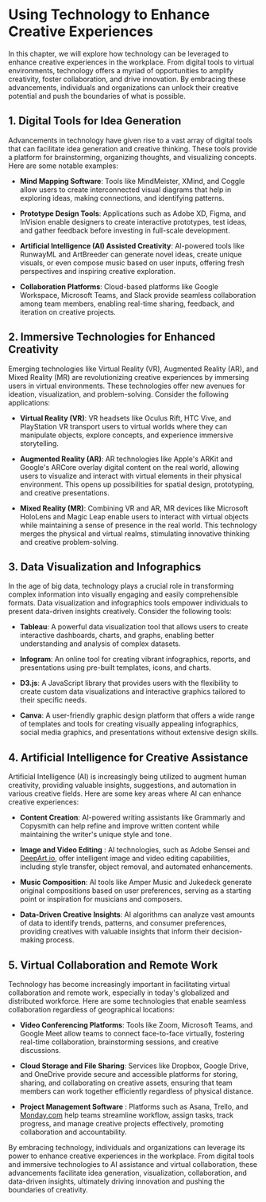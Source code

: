 Using Technology to Enhance Creative Experiences
=========================================================

In this chapter, we will explore how technology can be leveraged to enhance creative experiences in the workplace. From digital tools to virtual environments, technology offers a myriad of opportunities to amplify creativity, foster collaboration, and drive innovation. By embracing these advancements, individuals and organizations can unlock their creative potential and push the boundaries of what is possible.

**1. Digital Tools for Idea Generation**
----------------------------------------

Advancements in technology have given rise to a vast array of digital tools that can facilitate idea generation and creative thinking. These tools provide a platform for brainstorming, organizing thoughts, and visualizing concepts. Here are some notable examples:

* **Mind Mapping Software**: Tools like MindMeister, XMind, and Coggle allow users to create interconnected visual diagrams that help in exploring ideas, making connections, and identifying patterns.

* **Prototype Design Tools**: Applications such as Adobe XD, Figma, and InVision enable designers to create interactive prototypes, test ideas, and gather feedback before investing in full-scale development.

* **Artificial Intelligence (AI) Assisted Creativity**: AI-powered tools like RunwayML and ArtBreeder can generate novel ideas, create unique visuals, or even compose music based on user inputs, offering fresh perspectives and inspiring creative exploration.

* **Collaboration Platforms**: Cloud-based platforms like Google Workspace, Microsoft Teams, and Slack provide seamless collaboration among team members, enabling real-time sharing, feedback, and iteration on creative projects.

**2. Immersive Technologies for Enhanced Creativity**
-----------------------------------------------------

Emerging technologies like Virtual Reality (VR), Augmented Reality (AR), and Mixed Reality (MR) are revolutionizing creative experiences by immersing users in virtual environments. These technologies offer new avenues for ideation, visualization, and problem-solving. Consider the following applications:

* **Virtual Reality (VR)**: VR headsets like Oculus Rift, HTC Vive, and PlayStation VR transport users to virtual worlds where they can manipulate objects, explore concepts, and experience immersive storytelling.

* **Augmented Reality (AR)**: AR technologies like Apple's ARKit and Google's ARCore overlay digital content on the real world, allowing users to visualize and interact with virtual elements in their physical environment. This opens up possibilities for spatial design, prototyping, and creative presentations.

* **Mixed Reality (MR)**: Combining VR and AR, MR devices like Microsoft HoloLens and Magic Leap enable users to interact with virtual objects while maintaining a sense of presence in the real world. This technology merges the physical and virtual realms, stimulating innovative thinking and creative problem-solving.

**3. Data Visualization and Infographics**
------------------------------------------

In the age of big data, technology plays a crucial role in transforming complex information into visually engaging and easily comprehensible formats. Data visualization and infographics tools empower individuals to present data-driven insights creatively. Consider the following tools:

* **Tableau**: A powerful data visualization tool that allows users to create interactive dashboards, charts, and graphs, enabling better understanding and analysis of complex datasets.

* **Infogram**: An online tool for creating vibrant infographics, reports, and presentations using pre-built templates, icons, and charts.

* **D3.js**: A JavaScript library that provides users with the flexibility to create custom data visualizations and interactive graphics tailored to their specific needs.

* **Canva**: A user-friendly graphic design platform that offers a wide range of templates and tools for creating visually appealing infographics, social media graphics, and presentations without extensive design skills.

**4. Artificial Intelligence for Creative Assistance**
------------------------------------------------------

Artificial Intelligence (AI) is increasingly being utilized to augment human creativity, providing valuable insights, suggestions, and automation in various creative fields. Here are some key areas where AI can enhance creative experiences:

* **Content Creation**: AI-powered writing assistants like Grammarly and Copysmith can help refine and improve written content while maintaining the writer's unique style and tone.

* **Image and Video Editing** : AI technologies, such as Adobe Sensei and [DeepArt.io](http://DeepArt.io), offer intelligent image and video editing capabilities, including style transfer, object removal, and automated enhancements.

* **Music Composition**: AI tools like Amper Music and Jukedeck generate original compositions based on user preferences, serving as a starting point or inspiration for musicians and composers.

* **Data-Driven Creative Insights**: AI algorithms can analyze vast amounts of data to identify trends, patterns, and consumer preferences, providing creatives with valuable insights that inform their decision-making process.

**5. Virtual Collaboration and Remote Work**
--------------------------------------------

Technology has become increasingly important in facilitating virtual collaboration and remote work, especially in today's globalized and distributed workforce. Here are some technologies that enable seamless collaboration regardless of geographical locations:

* **Video Conferencing Platforms**: Tools like Zoom, Microsoft Teams, and Google Meet allow teams to connect face-to-face virtually, fostering real-time collaboration, brainstorming sessions, and creative discussions.

* **Cloud Storage and File Sharing**: Services like Dropbox, Google Drive, and OneDrive provide secure and accessible platforms for storing, sharing, and collaborating on creative assets, ensuring that team members can work together efficiently regardless of physical distance.

* **Project Management Software** : Platforms such as Asana, Trello, and [Monday.com](http://Monday.com) help teams streamline workflow, assign tasks, track progress, and manage creative projects effectively, promoting collaboration and accountability.

By embracing technology, individuals and organizations can leverage its power to enhance creative experiences in the workplace. From digital tools and immersive technologies to AI assistance and virtual collaboration, these advancements facilitate idea generation, visualization, collaboration, and data-driven insights, ultimately driving innovation and pushing the boundaries of creativity.
